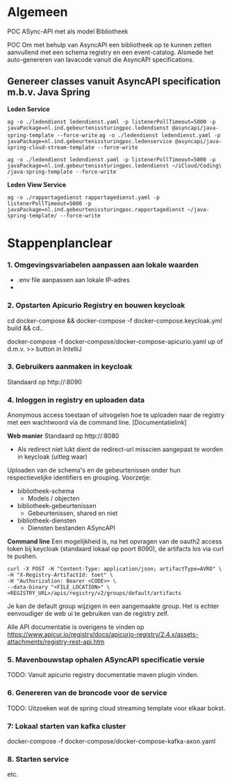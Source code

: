 # Algemeen
POC ASync-API met als model Bibliotheek

POC Om met behulp van AsyncAPI een bibliotheek op te kunnen zetten aanvullend met een schema registry en een event-catalog. Alsmede het auto-genereren van lavacode vanuit die AsyncAPI specifications.

## Genereer classes vanuit AsyncAPI specification m.b.v. Java Spring

**Leden Service**

```ag -o ./ledendienst ledendienst.yaml -p listenerPollTimeout=5000 -p javaPackage=nl.ind.gebeurtenissturingpoc.ledendienst @asyncapi/java-spring-template --force-write```
```ag -o ./ledendienst ledendienst.yaml -p javaPackage=nl.ind.gebeurtenissturingpoc.ledenservice @asyncapi/java-spring-cloud-stream-template --force-write```

```ag -o ./ledendienst ledendienst.yaml -p listenerPollTimeout=5000 -p javaPackage=nl.ind.gebeurtenissturingpoc.ledendienst ~/iCloud/Coding\ /java-spring-template --force-write```


**Leden View Service**

```ag -o ./rapportagedienst rapportagedienst.yaml -p listenerPollTimeout=5000 -p javaPackage=nl.ind.gebeurtenissturingpoc.rapportagedienst ~/java-spring-template/ --force-write```

# Stappenplanclear
### 1. Omgevingsvariabelen aanpassen aan lokale waarden
   - .env file aanpassen aan lokale IP-adres
   - 
### 2. Opstarten Apicurio Registry en bouwen keycloak
cd docker-compose && docker-compose -f docker-compose.keycloak.yml build && cd..

docker-compose -f docker-compose/docker-compose-apicurio.yaml up
of d.m.v. >> button in IntelliJ

### 3. Gebruikers aanmaken in keycloak 

Standaard op http://<IP>:8090

### 4. Inloggen in registry en uploaden data
Anonymous access toestaan of uitvogelen hoe te uploaden naar de registry met een wachtwoord via de command line.
[Documentatielink]

**Web manier**
Standaard op http://<IP>:8080
- Als redirect niet lukt dient de redirect-url misscien aangepast te worden in keycloak (uitleg waar)

Uploaden van de schema's en de gebeurtenissen onder hun respectievelijke identifiers en grouping. Voorzetje:
- bibliotheek-schema
  - Models / objecten 
- bibliotheek-gebeurtenissen
  - Gebeurtenissen, shared en niet
- bibliotheek-diensten
  - Diensten bestanden ASyncAPI

**Command line**
Een mogelijkheid is, na het opvragen van de oauth2 access token bij keycloak (standaard lokaal op poort 8090), de artifacts
los via curl te pushen.

    curl -X POST -H "Content-Type: application/json; artifactType=AVRO" \
    -H "X-Registry-ArtifactId: toet" \
    -H "Authorization: Bearer <CODE>> \
    --data-binary "<FILE_LOCATION>" \
    <REGISTRY_URL>/apis/registry/v2/groups/default/artifacts

Je kan de default group wijzigen in een aangemaakte group. 
Het is echter eenvoudiger de web ui te gebruiken van de registry zelf.

Alle API documentatie is overigens te vinden op https://www.apicur.io/registry/docs/apicurio-registry/2.4.x/assets-attachments/registry-rest-api.htm

### 5. Mavenbouwstap ophalen ASyncAPI specificatie versie
TODO: Vanuit apicurio registry documentatie maven plugin vinden.

### 6. Genereren van de broncode voor de service
TODO: Uitzoeken wat de spring cloud streaming template voor elkaar bokst.

### 7: Lokaal starten van kafka cluster
docker-compose -f docker-compose/docker-compose-kafka-axon.yaml

### 8. Starten service
etc.
